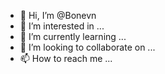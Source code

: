 - 👋 Hi, I’m @Bonevn
- 👀 I’m interested in ...
- 🌱 I’m currently learning ...
- 💞️ I’m looking to collaborate on ...
- 📫 How to reach me ...

<!---
Bonevn/Bonevn is a ✨ special ✨ repository because its `README.md` (this file) appears on your GitHub profile.
You can click the Preview link to take a look at your changes.
--->
